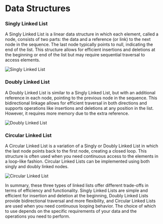 # Data Structures

### Singly Linked List
A Singly Linked List is a linear data structure in which each element, called a node, consists of two parts: the data and a reference (or link) to the next node in the sequence. The last node typically points to null, indicating the end of the list. This structure allows for efficient insertions and deletions at the beginning or end of the list but may require sequential traversal to access elements.

![Singly Linked List](https://upload.wikimedia.org/wikipedia/commons/thumb/6/6d/Singly-linked-list.svg/500px-Singly-linked-list.svg.png)

### Doubly Linked List
A Doubly Linked List is similar to a Singly Linked List, but with an additional reference in each node, pointing to the previous node in the sequence. This bidirectional linkage allows for efficient traversal in both directions and supports operations like insertions and deletions at any position in the list. However, it requires more memory due to the extra reference.

![Doubly Linked List](https://upload.wikimedia.org/wikipedia/commons/thumb/5/5e/Doubly-linked-list.svg/500px-Doubly-linked-list.svg.png)

### Circular Linked List
A Circular Linked List is a variation of a Singly or Doubly Linked List in which the last node points back to the first node, creating a closed loop. This structure is often used when you need continuous access to the elements in a loop-like fashion. Circular Linked Lists can be implemented using both singly and doubly linked nodes.

![Circular Linked List](https://upload.wikimedia.org/wikipedia/commons/thumb/d/df/Circularly-linked-list.svg/500px-Circularly-linked-list.svg.png)

In summary, these three types of linked lists offer different trade-offs in terms of efficiency and functionality. Singly Linked Lists are simple and efficient for insertion and deletion at the beginning, Doubly Linked Lists provide bidirectional traversal and more flexibility, and Circular Linked Lists are used when you need continuous looping behavior. The choice of which to use depends on the specific requirements of your data and the operations you need to perform.
